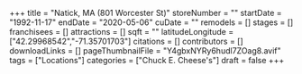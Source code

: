 +++
title = "Natick, MA (801 Worcester St)"
storeNumber = ""
startDate = "1992-11-17"
endDate = "2020-05-06"
cuDate = ""
remodels = []
stages = []
franchisees = []
attractions = []
sqft = ""
latitudeLongitude = ["42.29968542","-71.35701703"]
citations = []
contributors = []
downloadLinks = []
pageThumbnailFile = "Y4gbxNYRy6hudl7ZOag8.avif"
tags = ["Locations"]
categories = ["Chuck E. Cheese's"]
draft = false
+++
